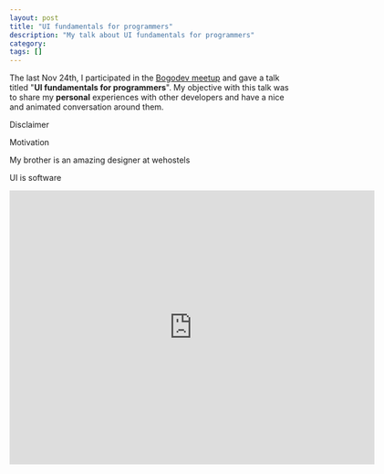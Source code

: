 ```yaml
---
layout: post
title: "UI fundamentals for programmers"
description: "My talk about UI fundamentals for programmers"
category: 
tags: []
---
```


The last Nov 24th, I participated in the [Bogodev meetup](http://www.bogodev.org/ "Bogodev meetup") and gave a talk 
titled "**UI fundamentals for programmers**". My objective with this talk was to share my **personal**
experiences with other developers and have a nice and animated conversation around them.

Disclaimer

Motivation

My brother is an amazing designer at wehostels

UI is software

<iframe width="640" height="480" src="http://www.youtube.com/embed/oHlO8Vt7RrU" frameborder="0" allowfullscreen></iframe>
